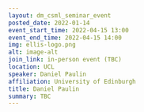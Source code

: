 ```yaml
---
layout: dm_csml_seminar_event
posted_date: 2022-01-14
event_start_time: 2022-04-15 13:00
event_end_time: 2022-04-15 14:00
img: ellis-logo.png
alt: image-alt
join_link: in-person event (TBC)
location: UCL
speaker: Daniel Paulin
affiliation: University of Edinburgh
title: Daniel Paulin
summary: TBC
---
```

